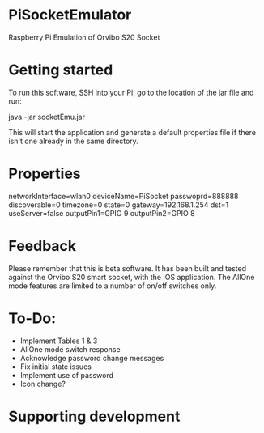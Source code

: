 # PiSocketEmulator
Raspberry Pi Emulation of Orvibo S20 Socket


Getting started
===============

To run this software, SSH into your Pi, go to the location of the jar file and run:

java -jar socketEmu.jar


This will start the application and generate a default properties file if there isn't one already in the same directory.


Properties
==========

networkInterface=wlan0
deviceName=PiSocket
passwoprd=888888
discoverable=0
timezone=0
state=0
gateway=192.168.1.254
dst=1
useServer=false
outputPin1=GPIO 9
outputPin2=GPIO 8



Feedback
========

Please remember that this is beta software. It has been built and tested against the Orvibo S20 smart socket, with the IOS application. The AllOne mode features are limited to a number of on/off switches only.

To-Do:
======

* Implement Tables 1 & 3
* AllOne mode switch response
* Acknowledge password change messages
* Fix initial state issues
* Implement use of password
* Icon change?


Supporting development
======================

